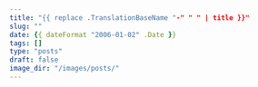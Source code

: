 ```yaml
---
title: "{{ replace .TranslationBaseName "-" " " | title }}"
slug: ""
date: {{ dateFormat "2006-01-02" .Date }}
tags: []
type: "posts"
draft: false
image_dir: "/images/posts/"
---
```

